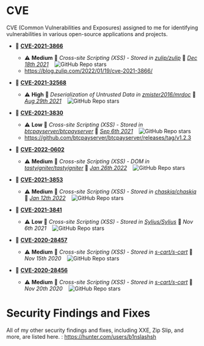 # CVE  
CVE (Common Vulnerabilities and Exposures) assigned to me for identifying vulnerabilities in various open-source applications and projects.

- 🐞 **[CVE-2021-3866](https://www.cve.org/CVERecord?id=CVE-2021-3866)**
  - ⚠️ **Medium** 🔎 *Cross-site Scripting (XSS) - Stored in [zulip/zulip](https://github.com/zulip/zulip)* 📅 *[Dec 18th 2021](https://huntr.com/bounties/5f48dac5-e112-4b23-bbbf-cc00ba83bcf2)* $~~$ ![GitHub Repo stars](https://img.shields.io/github/stars/zulip/zulip?style=social)
  - https://blog.zulip.com/2022/01/19/cve-2021-3866/
    
- 🐞 **[CVE-2021-32568](https://www.cve.org/CVERecord?id=CVE-2021-32568)**
   - ⚠️ **High** 🔎 *Deserialization of Untrusted Data in [zmister2016/mrdoc](https://github.com/zmister2016/mrdoc)* 📅 *[Aug 29th 2021](https://huntr.com/bounties/04fc04b3-2dc1-4cad-a090-e403cd66b5ad)* $~~$ ![GitHub Repo stars](https://img.shields.io/github/stars/zmister2016/mrdoc?style=social)
- 🐞 **[CVE-2021-3830](https://www.cve.org/CVERecord?id=CVE-2021-3830)**
  - ⚠️ **Low** 🔎 *Cross-site Scripting (XSS) - Stored in [btcpayserver/btcpayserver](https://github.com/btcpayserver/btcpayserver)* 📅 *[Sep 6th 2021](https://huntr.com/bounties/0fcdee5f-1f07-47ce-b650-ea8b4a7d35d8)* $~~$ ![GitHub Repo stars](https://img.shields.io/github/stars/btcpayserver/btcpayserver?style=social)
  - https://github.com/btcpayserver/btcpayserver/releases/tag/v1.2.3
- 🐞 **[CVE-2022-0602](https://www.cve.org/CVERecord?id=CVE-2022-0602)**
   - ⚠️ **Medium** 🔎 *Cross-site Scripting (XSS) - DOM in [tastyigniter/tastyigniter](https://github.com/tastyigniter/tastyigniter)* 📅 *[Jan 26th 2022](https://huntr.com/bounties/615f1788-d474-4580-b0ef-5edd50274010)* $~~$ ![GitHub Repo stars](https://img.shields.io/github/stars/tastyigniter/tastyigniter?style=social)
- 🐞 **[CVE-2021-3853](https://www.cve.org/CVERecord?id=CVE-2021-3853)**
  - ⚠️ **Medium** 🔎 *Cross-site Scripting (XSS) - Stored in [chaskiq/chaskiq](https://github.com/chaskiq/chaskiq)* 📅 *[Jan 12th 2022](https://huntr.com/bounties/2b6a7647-8f2b-4510-b40f-c52aedc2820d)* $~~$ ![GitHub Repo stars](https://img.shields.io/github/stars/chaskiq/chaskiq?style=social)
- 🐞 **[CVE-2021-3841](https://www.cve.org/CVERecord?id=CVE-2021-3841)**
  - ⚠️ **Low** 🔎 *Cross-site Scripting (XSS) - Stored in [Sylius/Sylius](https://github.com/Sylius/Sylius)* 📅 *Nov 6th 2021* $~~$ ![GitHub Repo stars](https://img.shields.io/github/stars/Sylius/Sylius?style=social)
- 🐞 **[CVE-2020-28457](https://www.cve.org/CVERecord?id=CVE-2020-28457)**
  - ⚠️ **Medium** 🔎 *Cross-site Scripting (XSS) - Stored in [s-cart/s-cart](https://github.com/s-cart/s-cart)* 📅 *Nov 15th 2020* $~~$ ![GitHub Repo stars](https://img.shields.io/github/stars/s-cart/s-cart?style=social)
- 🐞 **[CVE-2020-28456](https://www.cve.org/CVERecord?id=CVE-2020-28456)**
  - ⚠️ **Medium** 🔎 *Cross-site Scripting (XSS) - Stored in [s-cart/s-cart](https://github.com/s-cart/s-cart)* 📅 *Nov 20th 2020* $~~$ ![GitHub Repo stars](https://img.shields.io/github/stars/s-cart/s-cart?style=social)
# Security Findings and Fixes   
All of my other security findings and fixes, including XXE, Zip Slip, and more, are listed here. : https://hunter.com/users/b1nslashsh
